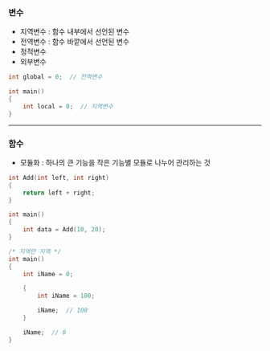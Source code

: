 ### 변수

- 지역변수 : 함수 내부에서 선언된 변수
- 전역변수 : 함수 바깥에서 선언된 변수
- 정적변수
- 외부변수

```cpp
int global = 0;  // 전역변수

int main()
{
    int local = 0;  // 지역변수
}
```

---

### 함수

- 모듈화 : 하나의 큰 기능을 작은 기능별 모듈로 나누어 관리하는 것

```cpp
int Add(int left, int right)
{
    return left + right;
}

int main()
{
    int data = Add(10, 20);
}
```

```cpp
/* 지역안 지역 */
int main()
{
    int iName = 0;

    {
        int iName = 100;

        iName;  // 100
    }

    iName;  // 0
}
```
